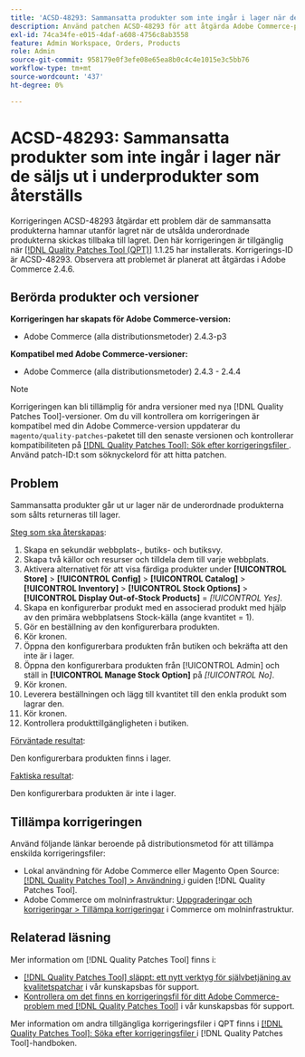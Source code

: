 ```yaml
---
title: 'ACSD-48293: Sammansatta produkter som inte ingår i lager när de säljs ut i underprodukter som återställs'
description: Använd patchen ACSD-48293 för att åtgärda Adobe Commerce-problemet där de sammansatta produkterna hamnar utanför lagret när de utsålda underordnade produkterna skickas tillbaka till lagret.
exl-id: 74ca34fe-e015-4daf-a608-4756c8ab3558
feature: Admin Workspace, Orders, Products
role: Admin
source-git-commit: 958179e0f3efe08e65ea8b0c4c4e1015e3c5bb76
workflow-type: tm+mt
source-wordcount: '437'
ht-degree: 0%

---
```


# ACSD-48293: Sammansatta produkter som inte ingår i lager när de säljs ut i underprodukter som återställs

Korrigeringen ACSD-48293 åtgärdar ett problem där de sammansatta produkterna hamnar utanför lagret när de utsålda underordnade produkterna skickas tillbaka till lagret. Den här korrigeringen är tillgänglig när [[!DNL Quality Patches Tool (QPT)]](/help/announcements/adobe-commerce-announcements/magento-quality-patches-released-new-tool-to-self-serve-quality-patches.md) 1.1.25 har installerats. Korrigerings-ID är ACSD-48293. Observera att problemet är planerat att åtgärdas i Adobe Commerce 2.4.6.

## Berörda produkter och versioner

**Korrigeringen har skapats för Adobe Commerce-version:**

* Adobe Commerce (alla distributionsmetoder) 2.4.3-p3

**Kompatibel med Adobe Commerce-versioner:**

* Adobe Commerce (alla distributionsmetoder) 2.4.3 - 2.4.4

>[!NOTE]
>
>Korrigeringen kan bli tillämplig för andra versioner med nya [!DNL Quality Patches Tool]-versioner. Om du vill kontrollera om korrigeringen är kompatibel med din Adobe Commerce-version uppdaterar du `magento/quality-patches`-paketet till den senaste versionen och kontrollerar kompatibiliteten på [[!DNL Quality Patches Tool]: Sök efter korrigeringsfiler ](https://experienceleague.adobe.com/tools/commerce-quality-patches/index.html). Använd patch-ID:t som söknyckelord för att hitta patchen.

## Problem

Sammansatta produkter går ut ur lager när de underordnade produkterna som sålts returneras till lager.

<u>Steg som ska återskapas</u>:

1. Skapa en sekundär webbplats-, butiks- och butiksvy.
1. Skapa två källor och resurser och tilldela dem till varje webbplats.
1. Aktivera alternativet för att visa färdiga produkter under **[!UICONTROL Store]** > **[!UICONTROL Config]** > **[!UICONTROL Catalog]** > **[!UICONTROL Inventory]** > **[!UICONTROL Stock Options]** > **[!UICONTROL Display Out-of-Stock Products]** = *[!UICONTROL Yes]*.
1. Skapa en konfigurerbar produkt med en associerad produkt med hjälp av den primära webbplatsens Stock-källa (ange kvantitet = 1).
1. Gör en beställning av den konfigurerbara produkten.
1. Kör kronen.
1. Öppna den konfigurerbara produkten från butiken och bekräfta att den inte är i lager.
1. Öppna den konfigurerbara produkten från [!UICONTROL Admin] och ställ in **[!UICONTROL Manage Stock Option]** på *[!UICONTROL No]*.
1. Kör kronen.
1. Leverera beställningen och lägg till kvantitet till den enkla produkt som lagrar den.
1. Kör kronen.
1. Kontrollera produkttillgängligheten i butiken.

<u>Förväntade resultat</u>:

Den konfigurerbara produkten finns i lager.

<u>Faktiska resultat</u>:

Den konfigurerbara produkten är inte i lager.

## Tillämpa korrigeringen

Använd följande länkar beroende på distributionsmetod för att tillämpa enskilda korrigeringsfiler:

* Lokal användning för Adobe Commerce eller Magento Open Source: [[!DNL Quality Patches Tool] > Användning ](https://experienceleague.adobe.com/docs/commerce-operations/tools/quality-patches-tool/usage.html) i guiden [!DNL Quality Patches Tool].
* Adobe Commerce om molninfrastruktur: [Uppgraderingar och korrigeringar > Tillämpa korrigeringar](https://experienceleague.adobe.com/docs/commerce-cloud-service/user-guide/develop/upgrade/apply-patches.html) i Commerce om molninfrastruktur.

## Relaterad läsning

Mer information om [!DNL Quality Patches Tool] finns i:

* [[!DNL Quality Patches Tool] släppt: ett nytt verktyg för självbetjäning av kvalitetspatchar](/help/announcements/adobe-commerce-announcements/magento-quality-patches-released-new-tool-to-self-serve-quality-patches.md) i vår kunskapsbas för support.
* [Kontrollera om det finns en korrigeringsfil för ditt Adobe Commerce-problem med  [!DNL Quality Patches Tool]](/help/support-tools/patches-available-in-qpt-tool/check-patch-for-magento-issue-with-magento-quality-patches.md) i vår kunskapsbas för support.

Mer information om andra tillgängliga korrigeringsfiler i QPT finns i [[!DNL Quality Patches Tool]: Söka efter korrigeringsfiler ](https://experienceleague.adobe.com/tools/commerce-quality-patches/index.html) i [!DNL Quality Patches Tool]-handboken.
